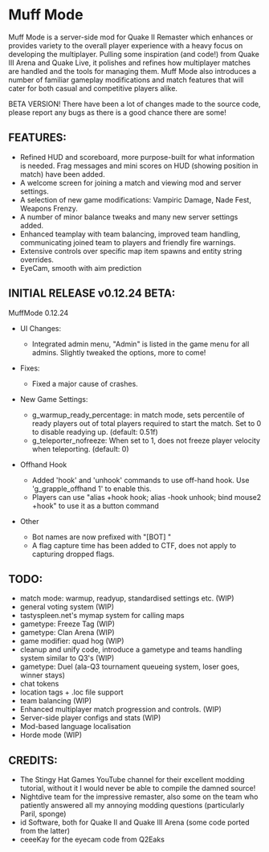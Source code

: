 # Muff Mode

Muff Mode is a server-side mod for Quake II Remaster which enhances or provides variety to the overall player experience with a heavy focus on developing the multiplayer. Pulling some inspiration (and code!) from Quake III Arena and Quake Live, it polishes and refines how multiplayer matches are handled and the tools for managing them. Muff Mode also introduces a number of familiar gameplay modifications and match features that will cater for both casual and competitive players alike.

BETA VERSION! There have been a lot of changes made to the source code, please report any bugs as there is a good chance there are some!

FEATURES:
---------
- Refined HUD and scoreboard, more purpose-built for what information is needed. Frag messages and mini scores on HUD (showing position in match) have been added.
- A welcome screen for joining a match and viewing mod and server settings.
- A selection of new game modifications: Vampiric Damage, Nade Fest, Weapons Frenzy.
- A number of minor balance tweaks and many new server settings added.
- Enhanced teamplay with team balancing, improved team handling, communicating joined team to players and friendly fire warnings.
- Extensive controls over specific map item spawns and entity string overrides.
- EyeCam, smooth with aim prediction

INITIAL RELEASE v0.12.24 BETA:
---------------
MuffMode 0.12.24

- UI Changes:
	* Integrated admin menu, "Admin" is listed in the game menu for all admins. Slightly tweaked the options, more to come!
	
- Fixes:
	* Fixed a major cause of crashes.
	
- New Game Settings:
	* g_warmup_ready_percentage: in match mode, sets percentile of ready players out of total players required to start the match. Set to 0 to disable readying up. (default: 0.51f)
	* g_teleporter_nofreeze: When set to 1, does not freeze player velocity when teleporting. (default: 0)

- Offhand Hook
	* Added 'hook' and 'unhook' commands to use off-hand hook. Use 'g_grapple_offhand 1' to enable this.
	* Players can use "alias +hook hook; alias -hook unhook; bind mouse2 +hook" to use it as a button command

- Other
	* Bot names are now prefixed with "[BOT] "
	* A flag capture time has been added to CTF, does not apply to capturing dropped flags.

TODO:
-----
- match mode: warmup, readyup, standardised settings etc. (WIP)
- general voting system (WIP)
- tastyspleen.net's mymap system for calling maps
- gametype: Freeze Tag (WIP)
- gametype: Clan Arena (WIP)
- game modifier: quad hog (WIP)
- cleanup and unify code, introduce a gametype and teams handling system similar to Q3's (WIP)
- gametype: Duel (ala-Q3 tournament queueing system, loser goes, winner stays)
- chat tokens
- location tags + .loc file support
- team balancing (WIP)
- Enhanced multiplayer match progression and controls. (WIP)
- Server-side player configs and stats (WIP)
- Mod-based language localisation
- Horde mode (WIP)

CREDITS:
--------
- The Stingy Hat Games YouTube channel for their excellent modding tutorial, without it I would never be able to compile the damned source!
- Nightdive team for the impressive remaster, also some on the team who patiently answered all my annoying modding questions (particularly Paril, sponge)
- id Software, both for Quake II and Quake III Arena (some code ported from the latter)
- ceeeKay for the eyecam code from Q2Eaks